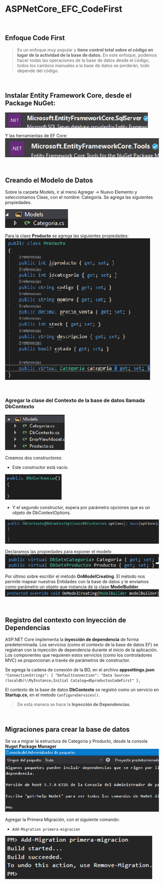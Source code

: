 # ASPNetCore_EFC_CodeFirst
<br />

## Enfoque Code First
> Es un enfoque muy popular y **tiene control total sobre el código en lugar de la actividad de la base de datos.**
> En este enfoque, podemos hacer todas las operaciones de la base de datos desde el código, todos los cambios manuales a la base de datos se perderán, todo depende del código.

<br />

## Instalar Entity Framework Core, desde el Package NuGet:

![](Entity%20Framework%20Core.jpg)

Y las herramientas de EF Core:
![](Microsoft.EntityFrameworkCore.Tools.jpg)

<br />

## Creando el Modelo de Datos
Sobre la carpeta Models, ir al menú Agregar -> Nuevo Elemento y seleccionamos Clase, con el nombre: Categoría. Se agrega las siguientes propiedades.

![](Clase.png)

Para la clase **Producto** se agrega las siguientes propiedades:
![](Clase_Producto.png)

<br />

### Agregar la clase del Contexto de la base de datos llamada **DbContexto**
![](Modelo_DbContexto.png)

Creamos dos constructores:

* Este constructor está vacío.

![](Constructor_vacio.png)

* Y el segundo constructor, espera por parámetro opciones que es un objeto de DbContextOptions.

![](constructor_DbContextOptions.png)

Declaramos las propiedades para exponer el modelo
![](Propiedades_Modelo.png)

Por último sobre escribir el método **OnModelCreating**. El método nos permite mapear nuestras Entidades con la base de datos y le enviamos como parámetro un objeto que instancia de la clase **ModelBuilder**.
![](OnModelCreating.png)

<br />

## Registro del contexto con Inyección de Dependencias
ASP.NET Core implementa la **inyección de dependencia** de forma predeterminada. Los
servicios (como el contexto de la base de datos EF) se registran con la inyección de
dependencia durante el inicio de la aplicación. Los componentes que requieren estos
servicios (como los controladores MVC) se proporcionan a través de parámetros de
constructor.

Se agrega la cadena de conexión de la BD, en el archivo **appsettings.json**
  `"ConnectionStrings": {
    "DefaultConnection": "Data Source=(localdb)\\MyInstance;Initial Catalog=dbproductosCodeFirst"
  },`

El contexto de la base de datos **DbContexto** se registró como un servicio
en **Startup.cs**, en el metodo `ConfigureServices()`.

> De esta manera se hace la **Inyección de Dependencias**.

<br />

## Migraciones para crear la base de datos
Se va a migrar la estructura de Categoria y Producto, desde la consola **Nuget Package Manager**
![Nuget Package Manager](Nuget%20Package%20Manager.png)

Agregar la Primera Migración, con el siguiente comando:

* `Add-Migration primera-migracion`

![](Add-Migration%20primera-migracion.png)








